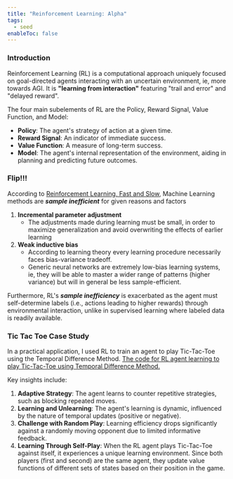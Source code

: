 ```yaml
---
title: "Reinforcement Learning: Alpha"
tags:
  - seed
enableToc: false
---
```

### Introduction

Reinforcement Learning (RL) is a computational approach uniquely focused on goal-directed agents interacting with an uncertain environment, ie, more towards AGI. It is **"learning from interaction"** featuring "trail and error" and "delayed reward".

The four main subelements of RL are the Policy, Reward Signal, Value Function, and Model:
- **Policy**: The agent's strategy of action at a given time.
- **Reward Signal**: An indicator of immediate success.
- **Value Function**: A measure of long-term success.
- **Model**: The agent's internal representation of the environment, aiding in planning and predicting future outcomes.
### **Flip!!!** 

According to [Reinforcement Learning, Fast and Slow](https://www.cell.com/action/showPdf?pii=S1364-6613%2819%2930061-0), Machine Learning methods are ***sample inefficient*** for given reasons and factors

1. **Incremental parameter adjustment**
	- The adjustments made during learning must be small, in order to maximize generalization and avoid overwriting the effects of earlier learning
2. **Weak inductive bias**
	- According to learning theory every learning procedure necessarily faces bias-variance tradeoff. 
	- Generic neural networks are extremely low-bias learning systems, ie, they will be able to master a wider range of patterns (higher variance) but will in general be less sample-efficient.

Furthermore, RL's ***sample inefficiency*** is exacerbated as the agent must self-determine labels (i.e., actions leading to higher rewards) through environmental interaction, unlike in supervised learning where labeled data is readily available.

### Tic Tac Toe Case Study

In a practical application, I used RL to train an agent to play Tic-Tac-Toe using the Temporal Difference Method. [The code for RL agent learning to play Tic-Tac-Toe using Temporal Difference Method.](https://github.com/ps4vs/Deep-RL/blob/main/Chapter-1/TicTacToe.ipynb)

Key insights include:
1. **Adaptive Strategy**: The agent learns to counter repetitive strategies, such as blocking repeated moves.
2. **Learning and Unlearning**: The agent's learning is dynamic, influenced by the nature of temporal updates (positive or negative).
3. **Challenge with Random Play**: Learning efficiency drops significantly against a randomly moving opponent due to limited informative feedback.
4. **Learning Through Self-Play**: When the RL agent plays Tic-Tac-Toe against itself, it experiences a unique learning environment. Since both players (first and second) are the same agent, they update value functions of different sets of states based on their position in the game.






